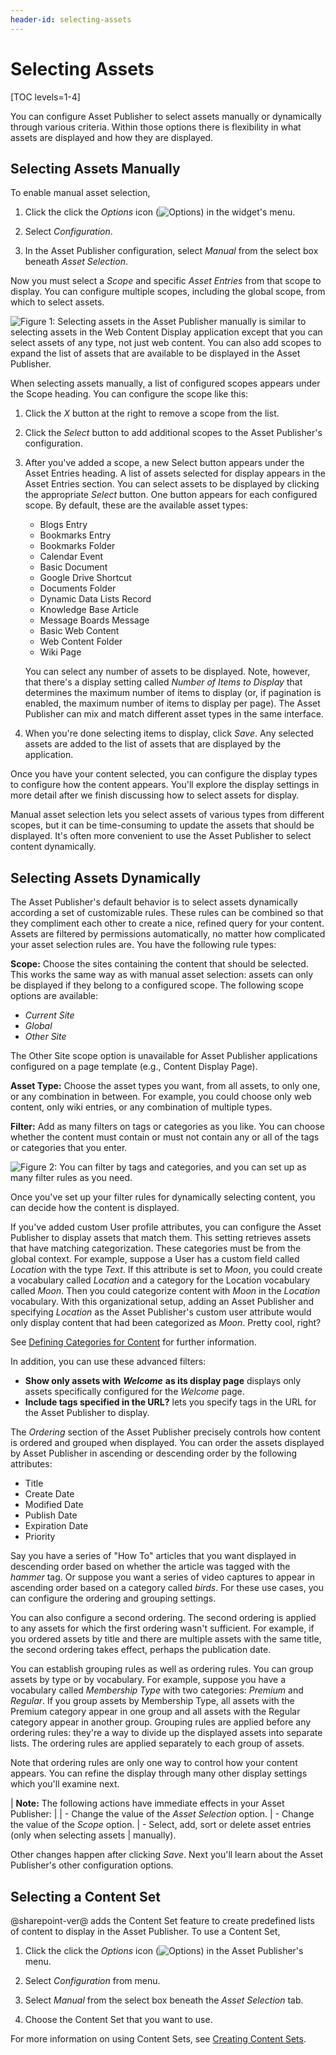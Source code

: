 ```yaml
---
header-id: selecting-assets
---
```


# Selecting Assets

[TOC levels=1-4]

You can configure Asset Publisher to select assets manually or dynamically 
through various criteria. Within those options there is flexibility in what
assets are displayed and how they are displayed.

## Selecting Assets Manually

To enable manual asset selection,

1.  Click the click the *Options* icon
    (![Options](../../../../images/icon-app-options.png)) in the widget's
    menu.

2.  Select *Configuration*.

3.  In the Asset Publisher configuration, select *Manual* from the select box
    beneath *Asset Selection*.

Now you must select a *Scope* and specific *Asset Entries* from that scope to
display. You can configure multiple scopes, including the global scope, from
which to select assets.

![Figure 1: Selecting assets in the Asset Publisher manually is similar to selecting assets in the Web Content Display application except that you can select assets of any type, not just web content. You can also add scopes to expand the list of assets that are available to be displayed in the Asset Publisher.](../../../../images/web-content-asset-publisher-manual.png)

When selecting assets manually, a list of configured scopes appears under the
Scope heading. You can configure the scope like this:

1.  Click the *X* button at the right to remove a scope from the
    list.

2.  Click the *Select* button to add additional scopes to the Asset
    Publisher's configuration.
 
3.  After you've added a scope, a new Select button appears under the Asset
    Entries heading. A list of assets selected for display appears in the Asset
    Entries section. You can select assets to be displayed by clicking the
    appropriate *Select* button. One button appears for each configured scope.
    By default, these are the available asset types: 

       - Blogs Entry
       - Bookmarks Entry
       - Bookmarks Folder
       - Calendar Event
       - Basic Document
       - Google Drive Shortcut
       - Documents Folder
       - Dynamic Data Lists Record
       - Knowledge Base Article
       - Message Boards Message
       - Basic Web Content
       - Web Content Folder
       - Wiki Page

    You can select any number of assets to be displayed. Note, however, that
    there's a display setting called *Number of Items to Display* that
    determines the maximum number of items to display (or, if pagination is
    enabled, the maximum number of items to display per page). The Asset
    Publisher can mix and match different asset types in the same interface. 

4.  When you're done selecting items to display, click *Save*. Any selected
    assets are added to the list of assets that are displayed by the
    application. 
 
Once you have your content selected, you can configure the display types to
configure how the content appears. You'll explore the display settings in more
detail after we finish discussing how to select assets for display.

Manual asset selection lets you select assets of various types from different
scopes, but it can be time-consuming to update the assets that should be
displayed. It's often more convenient to use the Asset Publisher to select
content dynamically.

## Selecting Assets Dynamically

The Asset Publisher's default behavior is to select assets dynamically according
a set of customizable rules. These rules can be combined so that they compliment
each other to create a nice, refined query for your content. Assets are
filtered by permissions automatically, no matter how complicated your asset
selection rules are. You have the following rule types:

**Scope:** Choose the sites containing the content that should be selected. This
works the same way as with manual asset selection: assets can only be displayed
if they belong to a configured scope. The following scope options are available:

- *Current Site*
- *Global*
- *Other Site*

The Other Site scope option is unavailable for Asset Publisher applications
configured on a page template (e.g., Content Display Page).

**Asset Type:** Choose the asset types you want, from all assets, to only one,
or any combination in between. For example, you could choose only web content,
only wiki entries, or any combination of multiple types.

**Filter:** Add as many filters on tags or categories as you like. You can
choose whether the content must contain or must not contain any or all of the
tags or categories that you enter.

![Figure 2: You can filter by tags and categories, and you can set up as many filter rules as you need.](../../../../images/web-content-asset-publisher-filter.png)

Once you've set up your filter rules for dynamically selecting content, you can
decide how the content is displayed.

If you've added custom User profile attributes, you can configure the Asset
Publisher to display assets that match them. This setting retrieves assets that
have matching categorization. These categories must be from the global context.
For example, suppose a User has a custom field called *Location* with the type
*Text*. If this attribute is set to *Moon*, you could create a vocabulary
called *Location* and a category for the Location vocabulary called *Moon*.
Then you could categorize content with *Moon* in the *Location* vocabulary.
With this organizational setup, adding an Asset Publisher and specifying
*Location* as the Asset Publisher's custom user attribute would only display
content that had been categorized as *Moon*. Pretty cool, right?

See 
[Defining Categories for Content](/docs/7-2/user/-/knowledge_base/u/defining-categories-for-content)
for further information. 

In addition, you can use these advanced filters:

-   **Show only assets with** ***Welcome*** **as its display page** displays
    only assets specifically configured for the *Welcome* page.
-   **Include tags specified in the URL?** lets you specify tags in the URL for
    the Asset Publisher to display.

The *Ordering* section of the Asset Publisher precisely controls how content is
ordered and grouped when displayed. You can order the assets displayed by Asset
Publisher in ascending or descending order by the following attributes:

- Title
- Create Date
- Modified Date
- Publish Date
- Expiration Date
- Priority

Say you have a series of "How To" articles that you want displayed in descending
order based on whether the article was tagged with the *hammer* tag. Or suppose
you want a series of video captures to appear in ascending order based on
a category called *birds*. For these use cases, you can configure the ordering
and grouping settings.

You can also configure a second ordering. The second ordering is applied to any
assets for which the first ordering wasn't sufficient. For example, if you
ordered assets by title and there are multiple assets with the same title, the
second ordering takes effect, perhaps the publication date. 

You can establish grouping rules as well as ordering rules. You can group assets
by type or by vocabulary. For example, suppose you have a vocabulary called
*Membership Type* with two categories: *Premium* and *Regular*. If you group
assets by Membership Type, all assets with the Premium category appear in one
group and all assets with the Regular category appear in another group. Grouping
rules are applied before any ordering rules: they're a way to divide up the
displayed assets into separate lists. The ordering rules are applied separately
to each group of assets.

Note that ordering rules are only one way to control how your content appears.
You can refine the display through many other display settings which you'll
examine next.

| **Note:** The following actions have immediate effects in your Asset Publisher:
| 
| - Change the value of the *Asset Selection* option.
| - Change the value of the *Scope* option.
| - Select, add, sort or delete asset entries (only when selecting assets
|   manually).

Other changes happen after clicking *Save*. Next you'll learn about the Asset
Publisher's other configuration options.

## Selecting a Content Set

@sharepoint-ver@ adds the Content Set feature to create predefined lists of content
to display in the Asset Publisher. To use a Content Set,

1.  Click the click the *Options* icon
    (![Options](../../../../images/icon-app-options.png)) in the Asset
    Publisher's menu.

2.  Select *Configuration* from menu.

3.  Select *Manual* from the select box beneath the *Asset Selection* tab.

4.  Choose the Content Set that you want to use.

For more information on using Content Sets, see
[Creating Content Sets](/docs/7-2/user/-/knowledge_base/u/creating-content-sets).
